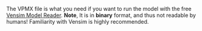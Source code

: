 The VPMX file is what you need if you want to run the model with the free [Vensim Model Reader](https://vensim.com/vensim-model-reader/). **Note**, It is in **binary** format, and thus not readable by humans! Familiarity with Vensim is highly recommended.
